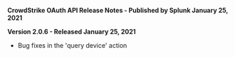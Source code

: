 **CrowdStrike OAuth API Release Notes - Published by Splunk January 25, 2021**

**Version 2.0.6 - Released January 25, 2021**

- Bug fixes in the 'query device' action
